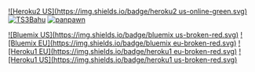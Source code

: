 [![Heroku2 US](https://img.shields.io/badge/heroku2 us-online-green.svg)](https://agario-clone-us.herokuapp.com/)
[![TS3Bahu](https://img.shields.io/badge/TS3Bahu-online-green.svg)](http://agar.ts3bahu.com:3000)
[![panpawn](https://img.shields.io/badge/panpawn-online-green.svg)](http://ps-agar-panpawn1.c9.io)

[![Bluemix US](https://img.shields.io/badge/bluemix us-broken-red.svg)](http://agar-clone.mybluemix.net/)
[![Bluemix EU](https://img.shields.io/badge/bluemix eu-broken-red.svg)](http://agar-clone.eu-gb.mybluemix.net/)
[![Heroku1 EU](https://img.shields.io/badge/heroku1 eu-broken-red.svg)](https://agar-clone.herokuapp.com/) 
[![Heroku1 US](https://img.shields.io/badge/heroku1 us-broken-red.svg)](https://agar-clone-us.herokuapp.com/)
